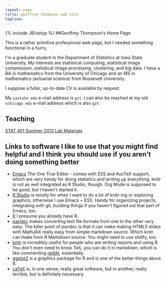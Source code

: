 ```yaml
---
layout: page
title: geoffrey thompson web site
tagline: 
---
```

{% include JB/setup %}
##Geoffrey Thompson's Home Page

This is a rather primitive professional web page, but I needed something functional in a hurry.

I'm a graduate student in the Department of Statistics at Iowa State University. 
My interests are statistical computing, statistical image compression, statistical image processing, clustering, and big data.
I have a BA in mathematics from the University of Chicago and an MS in mathematics (actuarial science) from Roosevelt University.

I suppose a fuller, up-to-date CV is available by request.

My `iastate edu` e-mail address is `gzt`. I can also be reached at my old `uchicago edu` e-mail address which is also `gzt`.

## Teaching
[STAT 401 Summer 2013 Lab Materials](./stat401/)

## Links to software I like to use that you might find helpful and I think you should use if you aren't doing something better
* [Emacs](http://www.gnu.org/software/emacs/) The One True Editor - comes with ESS and AucTeX support, which are very handy for doing statistics and writing up everything. knitr is not as well integrated as R Studio, though. Org Mode is supposed to be good, but I haven't started it.
* [R Studio](http://www.rstudio.com) is mostly for when I want to do a lot of knitr-ing or exploring graphics, otherwise I use Emacs + ESS.
Handy for organizing projects, integrating with git, building things if you haven't figured out that part of Emacs, too.
* [R](http://www.r-project.com) I presume you already have R.
* [pandoc](http://johnmacfarlane.net/pandoc/) makes converting text file formats from one to the other very easy. 
The killer point of pandoc is that it can make making HTML5 slides with MathJAX really easy from simple markdown source. Which knitr can make from R Markdown source. You might need to use slidify, too. 
* [knitr](http://yihui.name/knitr/) is incredibly useful for people who are writing reports and using R. You don't even need to know TeX,
you can do it in markdown, which is like commenting [reddit](http://reddit.com), essentially. 
* [ggplot2](http://ggplot2.org/) is a graphics package for R and is one of the better things about R. 
* [LaTeX](http://www.latex-project.org/) is, in one sense, really great software, but in another, really terrible, but is definitely necessary.


  